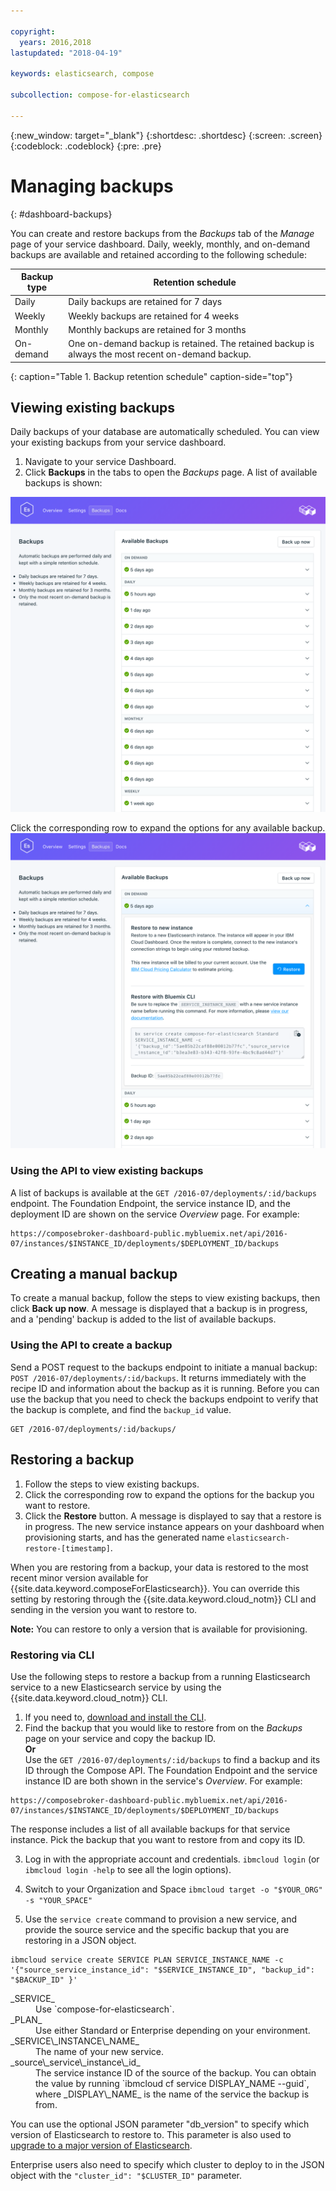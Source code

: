 ```yaml
---

copyright:
  years: 2016,2018
lastupdated: "2018-04-19"

keywords: elasticsearch, compose

subcollection: compose-for-elasticsearch

---
```


{:new_window: target="_blank"}
{:shortdesc: .shortdesc}
{:screen: .screen}
{:codeblock: .codeblock}
{:pre: .pre}

# Managing backups
{: #dashboard-backups}

You can create and restore backups from the _Backups_ tab of the _Manage_ page of your service dashboard. Daily, weekly, monthly, and on-demand backups are available and retained according to the following schedule:

Backup type|Retention schedule
----------|-----------
Daily|Daily backups are retained for 7 days
Weekly|Weekly backups are retained for 4 weeks
Monthly|Monthly backups are retained for 3 months
On-demand|One on-demand backup is retained. The retained backup is always the most recent on-demand backup.
{: caption="Table 1. Backup retention schedule" caption-side="top"}

## Viewing existing backups

Daily backups of your database are automatically scheduled. You can view your existing backups from your service dashboard.

1. Navigate to your service Dashboard.
2. Click **Backups** in the tabs to open the _Backups_ page. A list of available backups is shown:

  ![Available backups](./images/elastic_search-backups-show.png "A list of available backups.")

Click the corresponding row to expand the options for any available backup.
  ![Backup Options](./images/elastic_search-backups-options.png "Options for a backup.") 

### Using the API to view existing backups

A list of backups is available at the `GET /2016-07/deployments/:id/backups` endpoint. The Foundation Endpoint, the service instance ID, and the deployment ID are shown on the service _Overview_ page. For example:

``` 
https://composebroker-dashboard-public.mybluemix.net/api/2016-07/instances/$INSTANCE_ID/deployments/$DEPLOYMENT_ID/backups
```  

## Creating a manual backup

To create a manual backup, follow the steps to view existing backups, then click **Back up now**. A message is displayed that a backup is in progress, and a 'pending' backup is added to the list of available backups.

### Using the API to create a backup

Send a POST request to the backups endpoint to initiate a manual backup: `POST /2016-07/deployments/:id/backups`. It returns immediately with the recipe ID and information about the backup as it is running. Before you can use the backup that you need to check the backups endpoint to verify that the backup is complete, and find the `backup_id` value.

```
GET /2016-07/deployments/:id/backups/
```

## Restoring a backup

1. Follow the steps to view existing backups.
2. Click the corresponding row to expand the options for the backup you want to restore.
3. Click the **Restore** button. A message is displayed to say that a restore is in progress. The new service instance appears on your dashboard when provisioning starts, and has the generated name `elasticsearch-restore-[timestamp]`.

When you are restoring from a backup, your data is restored to the most recent minor version available for {{site.data.keyword.composeForElasticsearch}}. You can override this setting by restoring through the {{site.data.keyword.cloud_notm}} CLI and sending in the version you want to restore to.

**Note:** You can restore to only a version that is available for provisioning.

### Restoring via CLI

Use the following steps to restore a backup from a running Elasticsearch service to a new Elasticsearch service by using the {{site.data.keyword.cloud_notm}} CLI. 
1. If you need to, [download and install the CLI](/docs/cli/reference/ibmcloud?topic=cloud-cli-getting-started). 
2. Find the backup that you would like to restore from on the _Backups_ page on your service and copy the backup ID.  
  **Or**  
  Use the `GET /2016-07/deployments/:id/backups` to find a backup and its ID through the Compose API. The Foundation Endpoint and the service instance ID are both shown in the service's _Overview_. For example: 
  ``` 
  https://composebroker-dashboard-public.mybluemix.net/api/2016-07/instances/$INSTANCE_ID/deployments/$DEPLOYMENT_ID/backups
  ```  
  The response includes a list of all available backups for that service instance. Pick the backup that you want to restore from and copy its ID.

3. Log in with the appropriate account and credentials. `ibmcloud login` (or `ibmcloud login -help` to see all the login options).

4. Switch to your Organization and Space `ibmcloud target -o "$YOUR_ORG" -s "YOUR_SPACE"`

5. Use the `service create` command to provision a new service, and provide the source service and the specific backup that you are restoring in a JSON object.

  ``` 
  ibmcloud service create SERVICE PLAN SERVICE_INSTANCE_NAME -c '{"source_service_instance_id": "$SERVICE_INSTANCE_ID", "backup_id": "$BACKUP_ID" }'
  ```

  <dl>
  <dt>_SERVICE_</dt>
  <dd>Use `compose-for-elasticsearch`.</dd>
  <dt>_PLAN_</dt>
  <dd>Use either Standard or Enterprise depending on your environment.</dd>
  <dt>_SERVICE\_INSTANCE\_NAME_</dt>
  <dd>The name of your new service.</dd>
  <dt>_source\_service\_instance\_id_</dt>
  <dd>The service instance ID of the source of the backup. You can obtain the value by running `ibmcloud cf service DISPLAY_NAME --guid`, where _DISPLAY\_NAME_ is the name of the service the backup is from. </dd>
  </dl>

  You can use the optional JSON parameter "db_version" to specify which version of Elasticsearch to restore to. This parameter is also used to [upgrade to a major version of Elasticsearch](/docs/services/ComposeForElasticsearch?topic=compose-for-elasticsearch-upgrading).
  
  Enterprise users also need to specify which cluster to deploy to in the JSON object with the `"cluster_id": "$CLUSTER_ID"` parameter.

